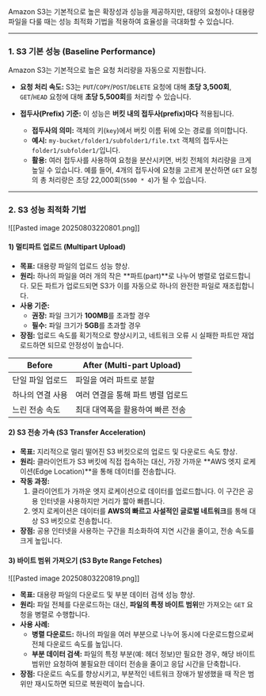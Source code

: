 
Amazon S3는 기본적으로 높은 확장성과 성능을 제공하지만, 대량의 요청이나 대용량 파일을 다룰 때는 성능 최적화 기법을 적용하여 효율성을 극대화할 수 있습니다.

---

### 1. S3 기본 성능 (Baseline Performance)

Amazon S3는 기본적으로 높은 요청 처리량을 자동으로 지원합니다.

- **요청 처리 속도:** S3는 `PUT`/`COPY`/`POST`/`DELETE` 요청에 대해 **초당 3,500회**, `GET`/`HEAD` 요청에 대해 **초당 5,500회**를 처리할 수 있습니다.
    
- **접두사(Prefix) 기준:** 이 성능은 **버킷 내의 접두사(prefix)마다** 적용됩니다.
    - **접두사의 의미:** 객체의 키(`key`)에서 버킷 이름 뒤에 오는 경로를 의미합니다.
    - **예시:** `my-bucket/folder1/subfolder1/file.txt` 객체의 접두사는 `folder1/subfolder1/`입니다.
    - **활용:** 여러 접두사를 사용하여 요청을 분산시키면, 버킷 전체의 처리량을 크게 높일 수 있습니다. 예를 들어, 4개의 접두사에 요청을 고르게 분산하면 `GET` 요청의 총 처리량은 초당 22,000회(`5500 * 4`)가 될 수 있습니다.
        

---

### 2. S3 성능 최적화 기법

![[Pasted image 20250803220801.png]]

#### 1) 멀티파트 업로드 (Multipart Upload)

- **목표:** 대용량 파일의 업로드 성능 향상.
- **원리:** 하나의 파일을 여러 개의 작은 **파트(part)**로 나누어 병렬로 업로드합니다. 모든 파트가 업로드되면 S3가 이를 자동으로 하나의 완전한 파일로 재조립합니다.
- **사용 기준:**
    - **권장:** 파일 크기가 **100MB**를 초과할 경우
    - **필수:** 파일 크기가 **5GB**를 초과할 경우
- **장점:** 업로드 속도를 획기적으로 향상시키고, 네트워크 오류 시 실패한 파트만 재업로드하면 되므로 안정성이 높습니다.

|Before|After (Multi-part Upload)|
|---|---|
|단일 파일 업로드|파일을 여러 파트로 분할|
|하나의 연결 사용|여러 연결을 통해 파트 병렬 업로드|
|느린 전송 속도|최대 대역폭을 활용하여 빠른 전송|

#### 2) S3 전송 가속 (S3 Transfer Acceleration)

- **목표:** 지리적으로 멀리 떨어진 S3 버킷으로의 업로드 및 다운로드 속도 향상.
- **원리:** 클라이언트가 S3 버킷에 직접 접속하는 대신, 가장 가까운 **AWS 엣지 로케이션(Edge Location)**을 통해 데이터를 전송합니다.
- **작동 과정:**
    1. 클라이언트가 가까운 엣지 로케이션으로 데이터를 업로드합니다. 이 구간은 공용 인터넷을 사용하지만 거리가 짧아 빠릅니다.
    2. 엣지 로케이션은 데이터를 **AWS의 빠르고 사설적인 글로벌 네트워크**를 통해 대상 S3 버킷으로 전송합니다.
- **장점:** 공용 인터넷을 사용하는 구간을 최소화하여 지연 시간을 줄이고, 전송 속도를 크게 높입니다.

#### 3) 바이트 범위 가져오기 (S3 Byte Range Fetches)

![[Pasted image 20250803220819.png]]

- **목표:** 대용량 파일의 다운로드 및 부분 데이터 검색 성능 향상.
- **원리:** 파일 전체를 다운로드하는 대신, **파일의 특정 바이트 범위**만 가져오는 `GET` 요청을 병렬로 수행합니다.
- **사용 사례:**
    - **병렬 다운로드:** 하나의 파일을 여러 부분으로 나누어 동시에 다운로드함으로써 전체 다운로드 속도를 높입니다.
    - **부분 데이터 검색:** 파일의 특정 부분(예: 헤더 정보)만 필요한 경우, 해당 바이트 범위만 요청하여 불필요한 데이터 전송을 줄이고 응답 시간을 단축합니다.
- **장점:** 다운로드 속도를 향상시키고, 부분적인 네트워크 장애가 발생했을 때 작은 범위만 재시도하면 되므로 복원력이 높습니다.